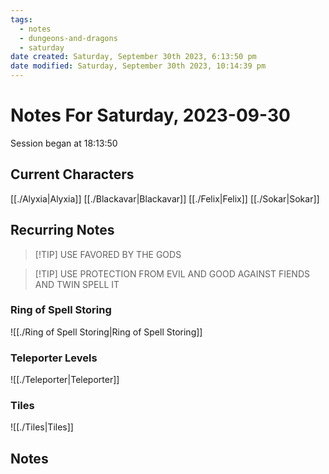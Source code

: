 ```yaml
---
tags:
  - notes
  - dungeons-and-dragons
  - saturday
date created: Saturday, September 30th 2023, 6:13:50 pm
date modified: Saturday, September 30th 2023, 10:14:39 pm
---
```


# Notes For Saturday, 2023-09-30
Session began at 18:13:50
## Current Characters
[[./Alyxia|Alyxia]]
[[./Blackavar|Blackavar]]
[[./Felix|Felix]]
[[./Sokar|Sokar]]
## Recurring Notes
>[!TIP] USE FAVORED BY THE GODS

>[!TIP] USE PROTECTION FROM EVIL AND GOOD AGAINST FIENDS AND TWIN SPELL IT

### Ring of Spell Storing
![[./Ring of Spell Storing|Ring of Spell Storing]]
### Teleporter Levels
![[./Teleporter|Teleporter]]
### Tiles
![[./Tiles|Tiles]]

## Notes
